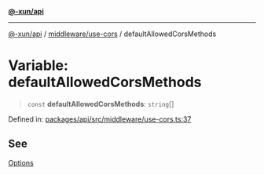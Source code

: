 [**@-xun/api**](../../../README.md)

***

[@-xun/api](../../../README.md) / [middleware/use-cors](../README.md) / defaultAllowedCorsMethods

# Variable: defaultAllowedCorsMethods

> `const` **defaultAllowedCorsMethods**: `string`[]

Defined in: [packages/api/src/middleware/use-cors.ts:37](https://github.com/Xunnamius/api-utils/blob/f86b6da3746432264ea1e1b00e1751b0fe171fe2/packages/api/src/middleware/use-cors.ts#L37)

## See

[Options](../type-aliases/Options.md)
